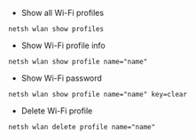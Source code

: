 - Show all Wi-Fi profiles
```
netsh wlan show profiles
```

- Show Wi-Fi profile info
```
netsh wlan show profile name="name"
```

- Show Wi-Fi password
```
netsh wlan show profile name="name" key=clear
```

- Delete Wi-Fi profile
```
netsh wlan delete profile name="name"
```
